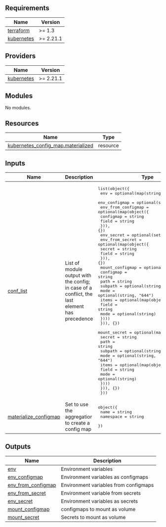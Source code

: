<!-- BEGIN_TF_DOCS -->
## Requirements

| Name | Version |
|------|---------|
| <a name="requirement_terraform"></a> [terraform](#requirement\_terraform) | >= 1.3 |
| <a name="requirement_kubernetes"></a> [kubernetes](#requirement\_kubernetes) | >= 2.21.1 |

## Providers

| Name | Version |
|------|---------|
| <a name="provider_kubernetes"></a> [kubernetes](#provider\_kubernetes) | >= 2.21.1 |

## Modules

No modules.

## Resources

| Name | Type |
|------|------|
| [kubernetes_config_map.materialized](https://registry.terraform.io/providers/hashicorp/kubernetes/latest/docs/resources/config_map) | resource |

## Inputs

| Name | Description | Type | Default | Required |
|------|-------------|------|---------|:--------:|
| <a name="input_conf_list"></a> [conf\_list](#input\_conf\_list) | List of module output with the config; in case of a conflict, the last element has precedence | <pre>list(object({<br>    env           = optional(map(string), {})<br>    env_configmap = optional(set(string), [])<br>    env_from_configmap = optional(map(object({<br>      configmap = string<br>      field     = string<br>    })), {})<br>    env_secret = optional(set(string), [])<br>    env_from_secret = optional(map(object({<br>      secret = string<br>      field  = string<br>    })), {})<br>    mount_configmap = optional(map(object({<br>      configmap = string<br>      path      = string<br>      subpath   = optional(string)<br>      mode      = optional(string, "644")<br>      items = optional(map(object({<br>        field = string<br>        mode  = optional(string)<br>      })))<br>    })), {})<br>    mount_secret = optional(map(object({<br>      secret  = string<br>      path    = string<br>      subpath = optional(string)<br>      mode    = optional(string, "644")<br>      items = optional(map(object({<br>        field = string<br>        mode  = optional(string)<br>      })))<br>    })), {})<br>  }))</pre> | n/a | yes |
| <a name="input_materialize_configmap"></a> [materialize\_configmap](#input\_materialize\_configmap) | Set to use the aggregatior to create a config map | <pre>object({<br>    name      = string<br>    namespace = string<br>  })</pre> | `null` | no |

## Outputs

| Name | Description |
|------|-------------|
| <a name="output_env"></a> [env](#output\_env) | Environment variables |
| <a name="output_env_configmap"></a> [env\_configmap](#output\_env\_configmap) | Environment variables as configmaps |
| <a name="output_env_from_configmap"></a> [env\_from\_configmap](#output\_env\_from\_configmap) | Environment variables from configmaps |
| <a name="output_env_from_secret"></a> [env\_from\_secret](#output\_env\_from\_secret) | Environment variable from secrets |
| <a name="output_env_secret"></a> [env\_secret](#output\_env\_secret) | Environment variables as secrets |
| <a name="output_mount_configmap"></a> [mount\_configmap](#output\_mount\_configmap) | configmaps to mount as volume |
| <a name="output_mount_secret"></a> [mount\_secret](#output\_mount\_secret) | Secrets to mount as volume |
<!-- END_TF_DOCS -->